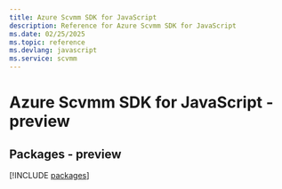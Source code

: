 ```yaml
---
title: Azure Scvmm SDK for JavaScript
description: Reference for Azure Scvmm SDK for JavaScript
ms.date: 02/25/2025
ms.topic: reference
ms.devlang: javascript
ms.service: scvmm
---
```

# Azure Scvmm SDK for JavaScript - preview
## Packages - preview
[!INCLUDE [packages](scvmm-index.md)]